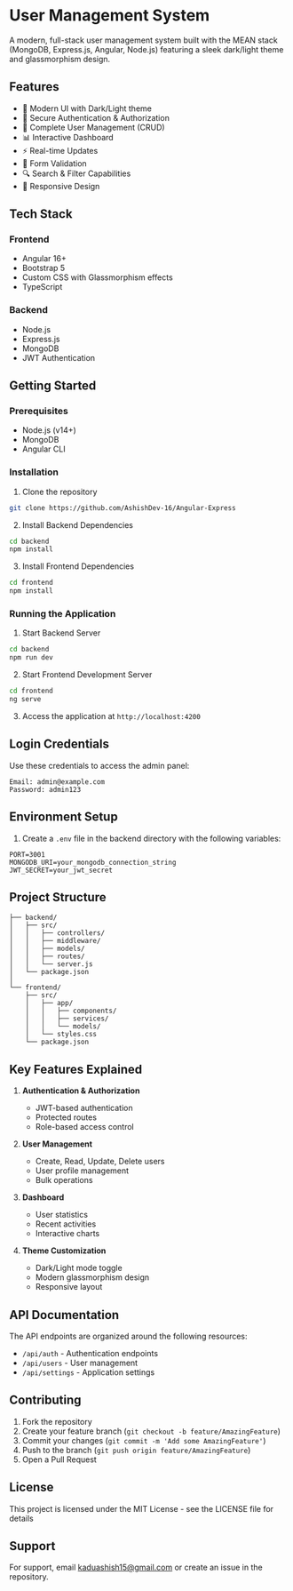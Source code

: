 # User Management System

A modern, full-stack user management system built with the MEAN stack (MongoDB, Express.js, Angular, Node.js) featuring a sleek dark/light theme and glassmorphism design.

## Features

- 🎨 Modern UI with Dark/Light theme
- 🔐 Secure Authentication & Authorization
- 👥 Complete User Management (CRUD)
- 📊 Interactive Dashboard
- ⚡ Real-time Updates
- 🎯 Form Validation
- 🔍 Search & Filter Capabilities
- 📱 Responsive Design

## Tech Stack

### Frontend
- Angular 16+
- Bootstrap 5
- Custom CSS with Glassmorphism effects
- TypeScript

### Backend
- Node.js
- Express.js
- MongoDB
- JWT Authentication

## Getting Started

### Prerequisites
- Node.js (v14+)
- MongoDB
- Angular CLI

### Installation

1. Clone the repository
```bash
git clone https://github.com/AshishDev-16/Angular-Express
```

2. Install Backend Dependencies
```bash
cd backend
npm install
```

3. Install Frontend Dependencies
```bash
cd frontend
npm install
```

### Running the Application

1. Start Backend Server
```bash
cd backend
npm run dev
```

2. Start Frontend Development Server
```bash
cd frontend
ng serve
```

3. Access the application at `http://localhost:4200`

## Login Credentials

Use these credentials to access the admin panel:

```
Email: admin@example.com
Password: admin123
```

## Environment Setup

1. Create a `.env` file in the backend directory with the following variables:
```env
PORT=3001
MONGODB_URI=your_mongodb_connection_string
JWT_SECRET=your_jwt_secret
```

## Project Structure

```
├── backend/
│   ├── src/
│   │   ├── controllers/
│   │   ├── middleware/
│   │   ├── models/
│   │   ├── routes/
│   │   └── server.js
│   └── package.json
│
└── frontend/
    ├── src/
    │   ├── app/
    │   │   ├── components/
    │   │   ├── services/
    │   │   └── models/
    │   └── styles.css
    └── package.json
```

## Key Features Explained

1. **Authentication & Authorization**
   - JWT-based authentication
   - Protected routes
   - Role-based access control

2. **User Management**
   - Create, Read, Update, Delete users
   - User profile management
   - Bulk operations

3. **Dashboard**
   - User statistics
   - Recent activities
   - Interactive charts

4. **Theme Customization**
   - Dark/Light mode toggle
   - Modern glassmorphism design
   - Responsive layout

## API Documentation

The API endpoints are organized around the following resources:

- `/api/auth` - Authentication endpoints
- `/api/users` - User management
- `/api/settings` - Application settings

## Contributing

1. Fork the repository
2. Create your feature branch (`git checkout -b feature/AmazingFeature`)
3. Commit your changes (`git commit -m 'Add some AmazingFeature'`)
4. Push to the branch (`git push origin feature/AmazingFeature`)
5. Open a Pull Request

## License

This project is licensed under the MIT License - see the LICENSE file for details

## Support

For support, email kaduashish15@gmail.com or create an issue in the repository.
